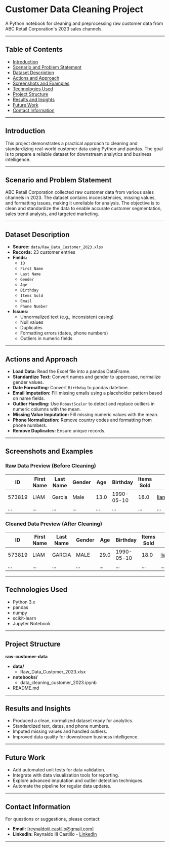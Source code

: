 # Customer Data Cleaning Project

A Python notebook for cleaning and preprocessing raw customer data from ABC Retail Corporation's 2023 sales channels.

---

## Table of Contents

- [Introduction](#introduction)
- [Scenario and Problem Statement](#scenario-and-problem-statement)
- [Dataset Description](#dataset-description)
- [Actions and Approach](#actions-and-approach)
- [Screenshots and Examples](#screenshots-and-examples)
- [Technologies Used](#technologies-used)
- [Project Structure](#project-structure)
- [Results and Insights](#results-and-insights)
- [Future Work](#future-work)
- [Contact Information](#contact-information)

---

## Introduction

This project demonstrates a practical approach to cleaning and standardizing real-world customer data using Python and pandas. The goal is to prepare a reliable dataset for downstream analytics and business intelligence.

---

## Scenario and Problem Statement

ABC Retail Corporation collected raw customer data from various sales channels in 2023. The dataset contains inconsistencies, missing values, and formatting issues, making it unreliable for analysis. The objective is to clean and standardize the data to enable accurate customer segmentation, sales trend analysis, and targeted marketing.

---

## Dataset Description

- **Source:** `data/Raw_Data_Customer_2023.xlsx`
- **Records:** 23 customer entries
- **Fields:**
  - `ID`
  - `First Name`
  - `Last Name`
  - `Gender`
  - `Age`
  - `Birthday`
  - `Items Sold`
  - `Email`
  - `Phone Number`
- **Issues:**
  - Unnormalized text (e.g., inconsistent casing)
  - Null values
  - Duplicates
  - Formatting errors (dates, phone numbers)
  - Outliers in numeric fields

---

## Actions and Approach

- **Load Data:** Read the Excel file into a pandas DataFrame.
- **Standardize Text:** Convert names and gender to uppercase, normalize gender values.
- **Date Formatting:** Convert `Birthday` to pandas datetime.
- **Email Imputation:** Fill missing emails using a placeholder pattern based on name fields.
- **Outlier Handling:** Use `RobustScaler` to detect and replace outliers in numeric columns with the mean.
- **Missing Value Imputation:** Fill missing numeric values with the mean.
- **Phone Normalization:** Remove country codes and formatting from phone numbers.
- **Remove Duplicates:** Ensure unique records.

---

## Screenshots and Examples

### Raw Data Preview (Before Cleaning)

| ID     | First Name | Last Name | Gender | Age  | Birthday   | Items Sold | Email                | Phone          |
| ------ | ---------- | --------- | ------ | ---- | ---------- | ---------- | -------------------- | -------------- |
| 573819 | LIAM       | Garcia    | Male   | 13.0 | 1990-05-10 | 18.0       | liam.g@example.com   | +63 9274836192 |
| ...    | ...        | ...       | ...    | ...  | ...        | ...        | ...                  | ...            |

### Cleaned Data Preview (After Cleaning)

| ID     | First Name | Last Name | Gender | Age  | Birthday   | Items Sold | Email                  | Phone      |
| ------ | ---------- | --------- | ------ | ---- | ---------- | ---------- | ---------------------- | ---------- |
| 573819 | LIAM       | GARCIA    | MALE   | 29.0 | 1990-05-10 | 18.0       | liam.g@example.com     | 9274836192 |
| ...    | ...        | ...       | ...    | ...  | ...        | ...        | ...                    | ...        |

---

## Technologies Used

- Python 3.x
- pandas
- numpy
- scikit-learn
- Jupyter Notebook

---

## Project Structure

**raw-customer-data**

- **data/**
  - Raw_Data_Customer_2023.xlsx
- **notebooks/**
  - data_cleaning_customer_2023.ipynb
- README.md

---

## Results and Insights

- Produced a clean, normalized dataset ready for analytics.
- Standardized text, dates, and phone numbers.
- Imputed missing values and handled outliers.
- Improved data quality for downstream business intelligence.

---

## Future Work

- Add automated unit tests for data validation.
- Integrate with data visualization tools for reporting.
- Explore advanced imputation and outlier detection techniques.
- Automate the pipeline for regular data updates.

---

## Contact Information

For questions or suggestions, please contact:

- **Email:** [reynaldoiii.castillo@gmail.com]
- **LinkedIn:** Reynaldo III Castillo - [LinkedIn](https://www.linkedin.com/in/reynaldo-iii-castillo-975120303)

---
